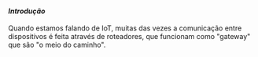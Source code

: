 
####                                                   *Introdução*

Quando estamos falando de IoT, muitas das vezes a comunicação entre dispositivos é feita através de roteadores, que funcionam como "gateway" que são "o meio do caminho".



